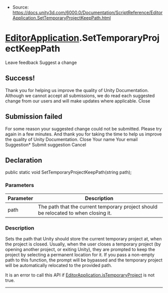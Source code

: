 * Source: https://docs.unity3d.com/6000.0/Documentation/ScriptReference/EditorApplication.SetTemporaryProjectKeepPath.html

#  [EditorApplication](https://docs.unity3d.com/6000.0/Documentation/ScriptReference/EditorApplication.html).SetTemporaryProjectKeepPath
Leave feedback
Suggest a change
## Success!
Thank you for helping us improve the quality of Unity Documentation. Although we cannot accept all submissions, we do read each suggested change from our users and will make updates where applicable.
Close
## Submission failed
For some reason your suggested change could not be submitted. Please <a>try again</a> in a few minutes. And thank you for taking the time to help us improve the quality of Unity Documentation.
Close
Your name Your email Suggestion* Submit suggestion
Cancel
## Declaration
public static void SetTemporaryProjectKeepPath(string path); 
### Parameters
Parameter | Description  
---|---  
path | The path that the current temporary project should be relocated to when closing it.  
### Description
Sets the path that Unity should store the current temporary project at, when the project is closed.
Usually, when the user closes a temporary project (by opening another project, or exiting Unity), they are prompted to keep the project by selecting a permanent location for it. If you pass a non-empty path to this function, the prompt will be bypassed and the temporary project will be automatically relocated to the provided path.  
  
It is an error to call this API if [EditorApplication.isTemporaryProject](https://docs.unity3d.com/6000.0/Documentation/ScriptReference/EditorApplication-isTemporaryProject.html) is not true.
* * *
